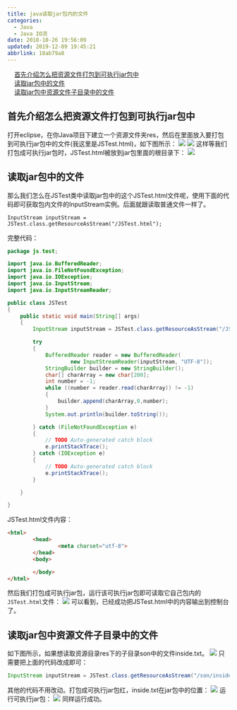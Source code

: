 ```yaml
---
title: java读取jar包内的文件
categories: 
  - Java
  - Java IO流
date: 2018-10-26 19:56:09
updated: 2019-12-09 19:45:21
abbrlink: 18ab79a8
---
```

<div id='my_toc'>&nbsp;&nbsp;&nbsp;&nbsp;<a href="/blog/18ab79a8/#首先介绍怎么把资源文件打包到可执行jar包中">首先介绍怎么把资源文件打包到可执行jar包中</a><br/>&nbsp;&nbsp;&nbsp;&nbsp;<a href="/blog/18ab79a8/#读取jar包中的文件">读取jar包中的文件</a><br/>&nbsp;&nbsp;&nbsp;&nbsp;<a href="/blog/18ab79a8/#读取jar包中资源文件子目录中的文件">读取jar包中资源文件子目录中的文件</a><br/></div><!--more-->
<script>if (navigator.platform.search('arm')==-1){document.getElementById('my_toc').style.display = 'none';}
var e,p = document.getElementsByTagName('p');while (p.length>0) {e = p[0];e.parentElement.removeChild(e);}
</script>

<!--end-->
## 首先介绍怎么把资源文件打包到可执行jar包中 ##
打开eclipse，在你Java项目下建立一个资源文件夹res，然后在里面放入要打包到可执行jar包中的文件(我这里是JSTest.html)，如下图所示：
![](https://image-1257720033.cos.ap-shanghai.myqcloud.com/blog/Java/Java%20IO%E6%B5%81/java%E8%AF%BB%E5%8F%96jar%E5%8C%85%E5%86%85%E7%9A%84%E6%96%87%E4%BB%B6/new_res_folder.png)
![](https://image-1257720033.cos.ap-shanghai.myqcloud.com/blog/Java/Java%20IO%E6%B5%81/java%E8%AF%BB%E5%8F%96jar%E5%8C%85%E5%86%85%E7%9A%84%E6%96%87%E4%BB%B6/project_view.png)
这样等我们打包成可执行jar包时，JSTest.html被放到jar包里面的根目录下：
![](https://image-1257720033.cos.ap-shanghai.myqcloud.com/blog/Java/Java%20IO%E6%B5%81/java%E8%AF%BB%E5%8F%96jar%E5%8C%85%E5%86%85%E7%9A%84%E6%96%87%E4%BB%B6/afterpackingfilepath.png)
## 读取jar包中的文件 ##
那么我们怎么在JSTest类中读取jar包中的这个JSTest.html文件呢，使用下面的代码即可获取包内文件的InputStream实例。后面就跟读取普通文件一样了。
```
InputStream inputStream = JSTest.class.getResourceAsStream("/JSTest.html");
```
完整代码：
```java
package js.test;

import java.io.BufferedReader;
import java.io.FileNotFoundException;
import java.io.IOException;
import java.io.InputStream;
import java.io.InputStreamReader;

public class JSTest
{
    public static void main(String[] args)
    {
        InputStream inputStream = JSTest.class.getResourceAsStream("/JSTest.html");

        try
        {
            BufferedReader reader = new BufferedReader(
                    new InputStreamReader(inputStream, "UTF-8"));
            StringBuilder builder = new StringBuilder();
            char[] charArray = new char[200];
            int number = -1;
            while ((number = reader.read(charArray)) != -1)
            {
                builder.append(charArray,0,number);
            }
            System.out.println(builder.toString());

        } catch (FileNotFoundException e)
        {
            // TODO Auto-generated catch block
            e.printStackTrace();
        } catch (IOException e)
        {
            // TODO Auto-generated catch block
            e.printStackTrace();
        }

    }

}
```
JSTest.html文件内容：
```html
<html>
        <head>
                <meta charset="utf-8">
        </head>
        <body>

        </body>
</html>
```
然后我们打包成可执行jar包，运行该可执行jar包即可读取它自己包内的`JSTest.html`文件：
![](https://image-1257720033.cos.ap-shanghai.myqcloud.com/blog/Java/Java%20IO%E6%B5%81/java%E8%AF%BB%E5%8F%96jar%E5%8C%85%E5%86%85%E7%9A%84%E6%96%87%E4%BB%B6/runjar_show.png)
可以看到，已经成功把JSTest.html中的内容输出到控制台了。
## 读取jar包中资源文件子目录中的文件 ##
如下图所示，如果想读取资源目录res下的子目录son中的文件inside.txt。
![](https://image-1257720033.cos.ap-shanghai.myqcloud.com/blog/Java/Java%20IO%E6%B5%81/java%E8%AF%BB%E5%8F%96jar%E5%8C%85%E5%86%85%E7%9A%84%E6%96%87%E4%BB%B6/fileInSonFolder.png)
只需要把上面的代码改成即可：
```java
InputStream inputStream = JSTest.class.getResourceAsStream("/son/inside.txt");
```
其他的代码不用改动。打包成可执行jar包红，inside.txt在jar包中的位置：
![](https://image-1257720033.cos.ap-shanghai.myqcloud.com/blog/Java/Java%20IO%E6%B5%81/java%E8%AF%BB%E5%8F%96jar%E5%8C%85%E5%86%85%E7%9A%84%E6%96%87%E4%BB%B6/fileInJarSonFolder.png)
运行可执行jar包：
![](https://image-1257720033.cos.ap-shanghai.myqcloud.com/blog/Java/Java%20IO%E6%B5%81/java%E8%AF%BB%E5%8F%96jar%E5%8C%85%E5%86%85%E7%9A%84%E6%96%87%E4%BB%B6/runjar_show_sonFolder.png)
同样运行成功。
